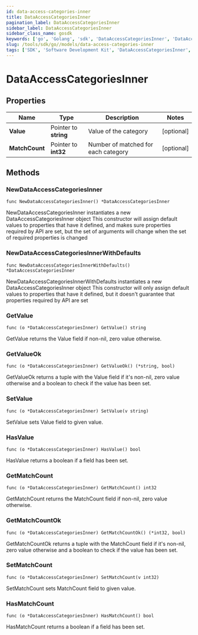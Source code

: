 ```yaml
---
id: data-access-categories-inner
title: DataAccessCategoriesInner
pagination_label: DataAccessCategoriesInner
sidebar_label: DataAccessCategoriesInner
sidebar_class_name: gosdk
keywords: ['go', 'Golang', 'sdk', 'DataAccessCategoriesInner', 'DataAccessCategoriesInner'] 
slug: /tools/sdk/go//models/data-access-categories-inner
tags: ['SDK', 'Software Development Kit', 'DataAccessCategoriesInner', 'DataAccessCategoriesInner']
---
```


# DataAccessCategoriesInner

## Properties

Name | Type | Description | Notes
------------ | ------------- | ------------- | -------------
**Value** | Pointer to **string** | Value of the category | [optional] 
**MatchCount** | Pointer to **int32** | Number of matched for each category | [optional] 

## Methods

### NewDataAccessCategoriesInner

`func NewDataAccessCategoriesInner() *DataAccessCategoriesInner`

NewDataAccessCategoriesInner instantiates a new DataAccessCategoriesInner object
This constructor will assign default values to properties that have it defined,
and makes sure properties required by API are set, but the set of arguments
will change when the set of required properties is changed

### NewDataAccessCategoriesInnerWithDefaults

`func NewDataAccessCategoriesInnerWithDefaults() *DataAccessCategoriesInner`

NewDataAccessCategoriesInnerWithDefaults instantiates a new DataAccessCategoriesInner object
This constructor will only assign default values to properties that have it defined,
but it doesn't guarantee that properties required by API are set

### GetValue

`func (o *DataAccessCategoriesInner) GetValue() string`

GetValue returns the Value field if non-nil, zero value otherwise.

### GetValueOk

`func (o *DataAccessCategoriesInner) GetValueOk() (*string, bool)`

GetValueOk returns a tuple with the Value field if it's non-nil, zero value otherwise
and a boolean to check if the value has been set.

### SetValue

`func (o *DataAccessCategoriesInner) SetValue(v string)`

SetValue sets Value field to given value.

### HasValue

`func (o *DataAccessCategoriesInner) HasValue() bool`

HasValue returns a boolean if a field has been set.

### GetMatchCount

`func (o *DataAccessCategoriesInner) GetMatchCount() int32`

GetMatchCount returns the MatchCount field if non-nil, zero value otherwise.

### GetMatchCountOk

`func (o *DataAccessCategoriesInner) GetMatchCountOk() (*int32, bool)`

GetMatchCountOk returns a tuple with the MatchCount field if it's non-nil, zero value otherwise
and a boolean to check if the value has been set.

### SetMatchCount

`func (o *DataAccessCategoriesInner) SetMatchCount(v int32)`

SetMatchCount sets MatchCount field to given value.

### HasMatchCount

`func (o *DataAccessCategoriesInner) HasMatchCount() bool`

HasMatchCount returns a boolean if a field has been set.


